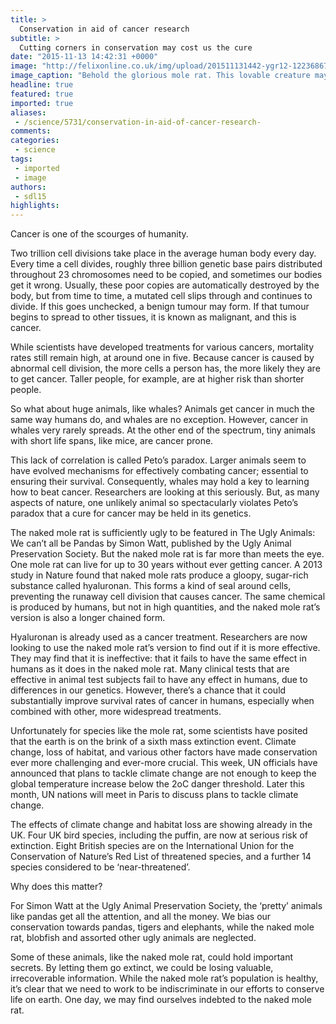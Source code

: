 ```yaml
---
title: >
  Conservation in aid of cancer research
subtitle: >
  Cutting corners in conservation may cost us the cure
date: "2015-11-13 14:42:31 +0000"
image: "http://felixonline.co.uk/img/upload/201511131442-ygr12-12236867_917274504988883_1675332240_o.jpg"
image_caption: "Behold the glorious mole rat. This lovable creature may hold the secrets to curing cancer."
headline: true
featured: true
imported: true
aliases:
 - /science/5731/conservation-in-aid-of-cancer-research-
comments:
categories:
 - science
tags:
 - imported
 - image
authors:
 - sdl15
highlights:
---
```


Cancer is one of the scourges of humanity.

Two trillion cell divisions take place in the average human body every day. Every time a cell divides, roughly three billion genetic base pairs distributed throughout 23 chromosomes need to be copied, and sometimes our bodies get it wrong. Usually, these poor copies are automatically destroyed by the body, but from time to time, a mutated cell slips through and continues to divide. If this goes unchecked, a benign tumour may form. If that tumour begins to spread to other tissues, it is known as malignant, and this is cancer.

While scientists have developed treatments for various cancers, mortality rates still remain high, at around one in five. Because cancer is caused by abnormal cell division, the more cells a person has, the more likely they are to get cancer. Taller people, for example, are at higher risk than shorter people.

So what about huge animals, like whales? Animals get cancer in much the same way humans do, and whales are no exception. However, cancer in whales very rarely spreads. At the other end of the spectrum, tiny animals with short life spans, like mice, are cancer prone.

This lack of correlation is called Peto’s paradox. Larger animals seem to have evolved mechanisms for effectively combating cancer; essential to ensuring their survival. Consequently, whales may hold a key to learning how to beat cancer. Researchers are looking at this seriously. But, as many aspects of nature, one unlikely animal so spectacularly violates Peto’s paradox that a cure for cancer may be held in its genetics.

The naked mole rat is sufficiently ugly to be featured in The Ugly Animals: We can’t all be Pandas by Simon Watt, published by the Ugly Animal Preservation Society. But the naked mole rat is far more than meets the eye. One mole rat can live for up to 30 years without ever getting cancer. A 2013 study in Nature found that naked mole rats produce a gloopy, sugar-rich substance called hyaluronan. This forms a kind of seal around cells, preventing the runaway cell division that causes cancer. The same chemical is produced by humans, but not in high quantities, and the naked mole rat’s version is also a longer chained form.

Hyaluronan is already used as a cancer treatment. Researchers are now looking to use the naked mole rat’s version to find out if it is more effective. They may find that it is ineffective: that it fails to have the same effect in humans as it does in the naked mole rat. Many clinical tests that are effective in animal test subjects fail to have any effect in humans, due to differences in our genetics. However, there’s a chance that it could substantially improve survival rates of cancer in humans, especially when combined with other, more widespread treatments.

Unfortunately for species like the mole rat, some scientists have posited that the earth is on the brink of a sixth mass extinction event. Climate change, loss of habitat, and various other factors have made conservation ever more challenging and ever-more crucial. This week, UN officials have announced that plans to tackle climate change are not enough to keep the global temperature increase below the 2oC danger threshold. Later this month, UN nations will meet in Paris to discuss plans to tackle climate change.

The effects of climate change and habitat loss are showing already in the UK. Four UK bird species, including the puffin, are now at serious risk of extinction. Eight British species are on the International Union for the Conservation of Nature’s Red List of threatened species, and a further 14 species considered to be ‘near-threatened’.

Why does this matter?

For Simon Watt at the Ugly Animal Preservation Society, the ‘pretty’ animals like pandas get all the attention, and all the money. We bias our conservation towards pandas, tigers and elephants, while the naked mole rat, blobfish and assorted other ugly animals are neglected.

Some of these animals, like the naked mole rat, could hold important secrets. By letting them go extinct, we could be losing valuable, irrecoverable information. While the naked mole rat’s population is healthy, it’s clear that we need to work to be indiscriminate in our efforts to conserve life on earth. One day, we may find ourselves indebted to the naked mole rat.
